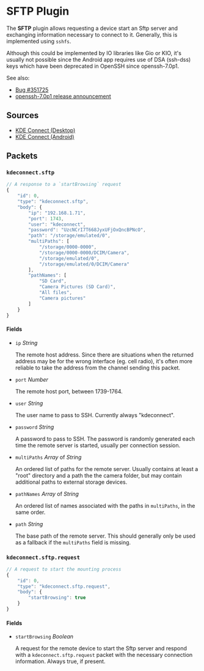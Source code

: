 # SFTP Plugin

The **SFTP** plugin allows requesting a device start an Sftp server and
exchanging information necessary to connect to it. Generally, this is
implemented using `sshfs`.

Although this could be implemented by IO libraries like Gio or KIO, it's usually
not possible since the Android app requires use of DSA (ssh-dss) keys which have
been deprecated in OpenSSH since openssh-7.0p1.

See also:

  * [Bug #351725](https://bugs.kde.org/show_bug.cgi?id=351725)
  * [openssh-7.0p1 release announcement](http://lists.mindrot.org/pipermail/openssh-unix-announce/2015-August/000122.html)

## Sources

* [KDE Connect (Desktop)](https://invent.kde.org/network/kdeconnect-kde/tree/master/plugins/sftp)
* [KDE Connect (Android)](https://invent.kde.org/network/kdeconnect-android/tree/master/src/org/kde/kdeconnect/Plugins/SftpPlugin)

## Packets

### `kdeconnect.sftp`

```js
// A response to a `startBrowsing` request
{
    "id": 0,
    "type": "kdeconnect.sftp",
    "body": {
        "ip": "192.168.1.71",
        "port": 1743,
        "user": "kdeconnect",
        "password": "UzcNCrI7T668JyxUFjOxQncBPNcO",
        "path": "/storage/emulated/0",
        "multiPaths": [
            "/storage/0000-0000",
            "/storage/0000-0000/DCIM/Camera",
            "/storage/emulated/0",
            "/storage/emulated/0/DCIM/Camera"
        ],
        "pathNames": [
            "SD Card",
            "Camera Pictures (SD Card)",
            "All files",
            "Camera pictures"
        ]
    }
}
```

#### Fields
    
* `ip` *String*
      
  The remote host address. Since there are situations when the returned address
  may be for the wrong interface (eg. cell radio), it's often more reliable to
  take the address from the channel sending this packet.
  
* `port` *Number*

  The remote host port, between 1739-1764.
  
* `user` *String*

  The user name to pass to SSH. Currently always "kdeconnect".
  
* `password` *String*

  A password to pass to SSH. The password is randomly generated each time the
  remote server is started, usually per connection session.
  
* `multiPaths` *Array* of *String*

  An ordered list of paths for the remote server. Usually contains at least a
  "root" directory and a path the the camera folder, but may contain additional
  paths to external storage devices.
  
* `pathNames` *Array* of *String*

  An ordered list of names associated with the paths in `multiPaths`, in the
  same order.
  
* `path` *String*

  The base path of the remote server. This should generally only be used as a
  fallback if the `multiPaths` field is missing.

### `kdeconnect.sftp.request`

```js
// A request to start the mounting process
{
    "id": 0,
    "type": "kdeconnect.sftp.request",
    "body": {
        "startBrowsing": true
    }
}
```

#### Fields
    
* `startBrowsing` *Boolean*
      
  A request for the remote device to start the Sftp server and respond with a
  `kdeconnect.sftp.request` packet with the necessary connection information.
  Always true, if present.
